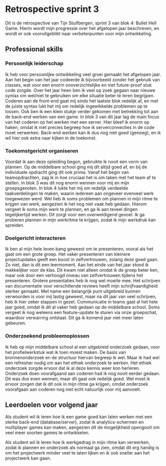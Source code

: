 # Retrospective sprint 3
Dit is de retrospective van Tijn Stuifbergen, sprint 3 van blok 4: Bullet Hell Game. Hierin wordt mijn progressie over het afgelopen jaar beschreven, en wordt er ook vooruitgeblikt naar verbeterpunten voor mijn ontwikkeling.

## Professional skills

### Persoonlijk leiderschap
Ik heb voor persoonlijke ontwikkeling veel groei gemaakt het afgelopen jaar. Aan het begin van het jaar codeerde ik bijvoorbeeld zonder het gebruik van classes, wat voor een enorm onoverzichtelijke en niet future-proof stuk code zorgde. Over het jaar heen ben ik veel op zoek gegaan naar nieuwe syntax om wel/niet te gebruiken om elke situatie beter te leren begrijpen. Coderen aan de front-end gaat mij sinds het laatste blok redelijk af, en met de juiste syntax lukt het mij om redelijk ingewikkelde problemen op te lossen. Ook ben ik een klein stukje verder gekomen met betrekking tot aan de back-end werken van een game. In blok 3 van dit jaar lag de main focus van het coderen op het werken met een server. Hier bleef ik enorm op haken, omdat ik niet precies begreep hoe ik serverconnecties in de code moet verwerken. Back-end werken kan ik dus nog niet goed (genoeg), en ik wil hier ook extra naar kijken in de toekomst.

### Toekomstgericht organiseren
Voordat ik aan deze opleiding begon, gebruikte ik nooit een vorm van plannen. Op de middelbare school ging mij dit altijd goed af, en bij de individuele opdracht ging dit ook prima. Vanaf het begin van teamopdrachten, zag ik in hoe cruciaal het is om taken met het team af te stellen. In blok 3 was dit nog enorm wennen voor mij en mijn groepsgenoten. In blok 4 lukte het mij om redelijk verdeelde taakverdelingen te maken, waarin iedereen aan ongeveer evenveel werk toegewezen werd. Wel heb ik soms problemen om plannen in mijn ritme te krijgen van werk, aangezien ik het nog niet vaak heb gedaan. Hierom vergeet ik soms mijn werk te plannen, en ga ik aan teveel dingen tegelijkertijd werken. Dit zorgt voor een overweldigend gevoel. Ik ga proberen plannen in mijn werkritme te krijgen, zodat ik mijn werkdruk kan spreiden.

### Doelgericht interacteren
Ik ben al mijn hele leven bang geweest om te presenteren, vooral als het gaat om een grote groep. Het vaker presenteren van kleinere projectupdates geeft een boost in zelfvertrouwen, zolang deze goed gaan. Zo niet, dan is dit een leermoment. Aan het einde van het jaar stond ik makkelijker voor de klas. Dit kwam niet alleen omdat ik de groep beter ken, maar ook door een verhoogd niveau van zelfvertrouwen tijdens het presenteren. Grotere presentaties heb ik nog wel moeite mee. Het schrijven van documentatie voor verschillende reviews heeft mijn schrijfvaardigheid sterker gemaakt. Met name een belangrijk punt uitgebreid kunnen verwoorden is voor mij lastig geweest, maar na dit jaar van veel schrijven, heb ik hier zeker stappen in gezet. Communicatie in teams gaat al het hele jaar goed, omdat ik dit al vaker heb gedaan op de middelbare school. Soms vergeet ik nog weleens een feature-update te sturen via onze groepschat, waardoor verwarring ontstaat. Dit ga ik komend jaar niet meer laten gebeuren.

### Onderzoekend probleemoplossen
Ik heb op mijn middelbare school al een uitgebreid onderzoek gedaan, voor het profielwerkstuk wat ik toen moest maken. De basis van bronnenonderzoek en de structuur hiervan begreep ik wel. Maar ik had wel een refresher nodig om aan het ethiek onderzoek te werken. Het ethiek onderzoek zorgde ervoor dat ik al deze kennis weer kon herleren. Onderzoek doen voorafgaand aan coderen had ik nog nooit eerder gedaan. Dit was dus even wennen, maar dit gaat ook redelijk goed. Wel moet ik ervoor zorgen dat ik dit ook in mijn ritme ga krijgen, omdat onderzoek voorafgaan aan coderen nog niet echt natuurlijk voor mij aanvoelt.

## Leerdoelen voor volgend jaar
Als student wil ik leren hoe ik een game goed kan laten werken met een sterke back-end (database/server), zodat ik analytics-schermen en multiplayer games kan maken, aangezien dit de mogelijkheid opengooit om veel meer soorten games te ontwikkelen.

Als student wil ik leren hoe ik werkgedrag in mijn ritme kan verwerken, zodat ik plannen en onderzoek als normaal ga zien, omdat dit erg handig is om het projectwerk minder veel te laten lijken en ik ook sneller aan het projectwerk kan gaan.